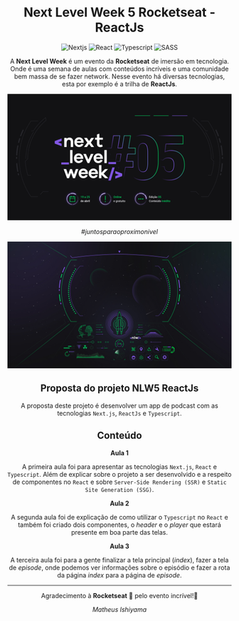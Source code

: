 <div align="center">

# Next Level Week 5 Rocketseat - ReactJs

![Nextjs](https://img.shields.io/badge/-Nextjs-000000?style=flat-square&logo=next.js&logoColor=white "Next.js")
![React](https://img.shields.io/badge/-React-1572B6?style=flat-square&logo=react&logoColor=white "React")
![Typescript](https://img.shields.io/badge/-Typescript-1572B6?style=flat-square&logo=typescript&logoColor=white "Typescript")
![SASS](https://img.shields.io/badge/-SASS-BF4080?style=flat-square&logo=sass&logoColor=white "SASS")

A **Next Level Week** é um evento da **Rocketseat** de imersão em tecnologia. Onde é uma semana de aulas com conteúdos incríveis e uma comunidade bem massa de se fazer network. Nesse evento há diversas tecnologias, esta por exemplo é a trilha de **ReactJs**.

![Banner](./.github/NLW05_banner.png)

_#juntosparaoproximonivel_

![Spaceship](./.github/NLW05_espaconave.jpg)

## Proposta do projeto NLW5 ReactJs

A proposta deste projeto é desenvolver um app de podcast com as tecnologias `Next.js`, `ReactJs` e `Typescript`.

## Conteúdo

**Aula 1**

A primeira aula foi para apresentar as tecnologias `Next.js`, `React` e `Typescript`. Além de explicar sobre o projeto a ser desenvolvido e a respeito de componentes no `React` e sobre `Server-Side Rendering (SSR)` e `Static Site Generation (SSG)`.

**Aula 2**

A segunda aula foi de explicação de como utilizar o `Typescript` no `React` e também foi criado dois componentes, o _header_ e o _player_ que estará presente em boa parte das telas.

**Aula 3**

A terceira aula foi para a gente finalizar a tela principal (_index_), fazer a tela de _episode_, onde podemos ver informações sobre o episódio e fazer a rota da página _index_ para a página de _episode_.

---

Agradecimento à **Rocketseat** 🚀 pelo evento incrível!💜

_Matheus Ishiyama_
